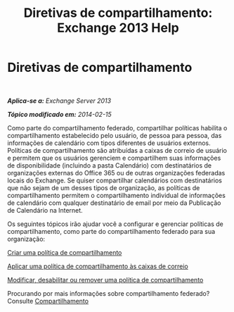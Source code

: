 ﻿---
title: 'Diretivas de compartilhamento: Exchange 2013 Help'
TOCTitle: Diretivas de compartilhamento
ms:assetid: 8a1b5de1-8f97-4e19-97d6-de3c0770c55e
ms:mtpsurl: https://technet.microsoft.com/pt-br/library/JJ657466(v=EXCHG.150)
ms:contentKeyID: 50486072
ms.date: 05/22/2018
mtps_version: v=EXCHG.150
ms.translationtype: MT
---

# Diretivas de compartilhamento

 

_**Aplica-se a:** Exchange Server 2013_

_**Tópico modificado em:** 2014-02-15_

Como parte do compartilhamento federado, compartilhar políticas habilita o compartilhamento estabelecido pelo usuário, de pessoa para pessoa, das informações de calendário com tipos diferentes de usuários externos. Políticas de compartilhamento são atribuídas a caixas de correio de usuário e permitem que os usuários gerenciem e compartilhem suas informações de disponibilidade (incluindo a pasta Calendário) com destinatários de organizações externas do Office 365 ou de outras organizações federadas locais do Exchange. Se quiser compartilhar calendários com destinatários que não sejam de um desses tipos de organização, as políticas de compartilhamento permitem o compartilhamento individual de informações de calendário com qualquer destinatário de email por meio da Publicação de Calendário na Internet.

Os seguintes tópicos irão ajudar você a configurar e gerenciar políticas de compartilhamento, como parte do compartilhamento federado para sua organização:

[Criar uma política de compartilhamento](create-a-sharing-policy-exchange-2013-help.md)

[Aplicar uma política de compartilhamento às caixas de correio](apply-a-sharing-policy-to-mailboxes-exchange-2013-help.md)

[Modificar, desabilitar ou remover uma política de compartilhamento](modify-disable-or-remove-a-sharing-policy-exchange-2013-help.md)

Procurando por mais informações sobre compartilhamento federado? Consulte [Compartilhamento](sharing-exchange-2013-help.md)

